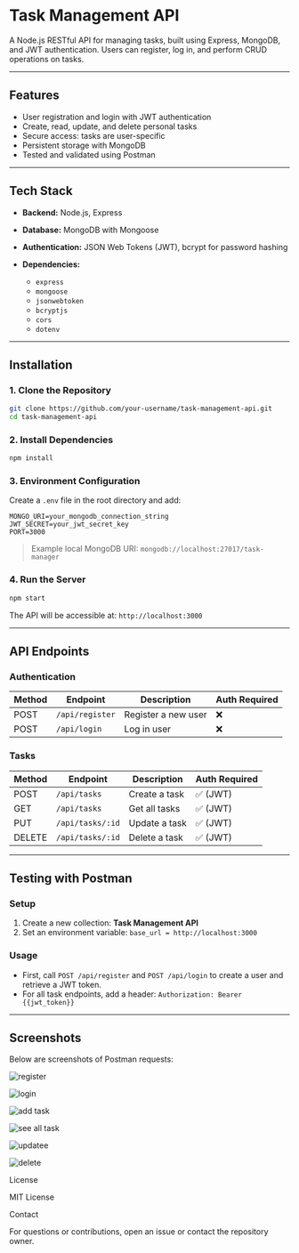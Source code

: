
# Task Management API

A Node.js RESTful API for managing tasks, built using Express, MongoDB, and JWT authentication. Users can register, log in, and perform CRUD operations on tasks.

---

## Features

* User registration and login with JWT authentication
* Create, read, update, and delete personal tasks
* Secure access: tasks are user-specific
* Persistent storage with MongoDB
* Tested and validated using Postman

---

## Tech Stack

* **Backend:** Node.js, Express
* **Database:** MongoDB with Mongoose
* **Authentication:** JSON Web Tokens (JWT), bcrypt for password hashing
* **Dependencies:**

  * `express`
  * `mongoose`
  * `jsonwebtoken`
  * `bcryptjs`
  * `cors`
  * `dotenv`

---

## Installation

### 1. Clone the Repository

```bash
git clone https://github.com/your-username/task-management-api.git
cd task-management-api
```

### 2. Install Dependencies

```bash
npm install
```

### 3. Environment Configuration

Create a `.env` file in the root directory and add:

```
MONGO_URI=your_mongodb_connection_string
JWT_SECRET=your_jwt_secret_key
PORT=3000
```

> Example local MongoDB URI:
> `mongodb://localhost:27017/task-manager`

### 4. Run the Server

```bash
npm start
```

The API will be accessible at: `http://localhost:3000`

---

## API Endpoints

### Authentication

| Method | Endpoint        | Description         | Auth Required |
| ------ | --------------- | ------------------- | ------------- |
| POST   | `/api/register` | Register a new user | ❌             |
| POST   | `/api/login`    | Log in user         | ❌             |

### Tasks

| Method | Endpoint         | Description   | Auth Required |
| ------ | ---------------- | ------------- | ------------- |
| POST   | `/api/tasks`     | Create a task | ✅ (JWT)       |
| GET    | `/api/tasks`     | Get all tasks | ✅ (JWT)       |
| PUT    | `/api/tasks/:id` | Update a task | ✅ (JWT)       |
| DELETE | `/api/tasks/:id` | Delete a task | ✅ (JWT)       |

---

## Testing with Postman

### Setup

1. Create a new collection: **Task Management API**
2. Set an environment variable:
   `base_url = http://localhost:3000`

### Usage

* First, call `POST /api/register` and `POST /api/login` to create a user and retrieve a JWT token.
* For all task endpoints, add a header:
  `Authorization: Bearer {{jwt_token}}`

---

## Screenshots

Below are screenshots of Postman requests:

![register](https://github.com/user-attachments/assets/7283e841-3679-4981-8639-a97abf93ddff)

![login](https://github.com/user-attachments/assets/ee68fb52-73bb-4629-a3b0-e75a7c967a72)

![add task](https://github.com/user-attachments/assets/83e55123-fa7c-416d-a1af-968bbd0303af)

![see all task](https://github.com/user-attachments/assets/331787b0-67bd-455d-8354-418c3010fedb)

![updatee](https://github.com/user-attachments/assets/c7b62edb-b0e0-405b-bd9d-79c6254dc6ad)

![delete](https://github.com/user-attachments/assets/3987139f-d93c-4aa9-ae8e-88ba563a60aa)


License

MIT License

Contact

For questions or contributions, open an issue or contact the repository owner.
